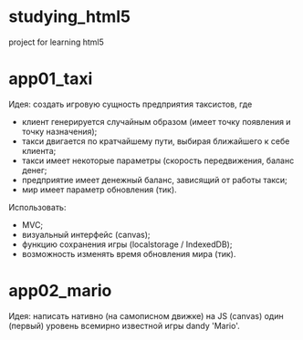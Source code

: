 # studying_html5
project for learning html5

# app01_taxi
Идея: создать игровую сущность предприятия таксистов, где 
- клиент генерируется случайным образом (имеет точку появления и точку назначения);
- такси двигается по кратчайшему пути, выбирая ближайшего к себе клиента;
- такси имеет некоторые параметры (скорость передвижения, баланс денег;
- предприятие имеет денежный баланс, зависящий от работы такси;
- мир имеет параметр обновления (тик).

Использовать:
- MVC;
- визуальный интерфейс (canvas);
- функцию сохранения игры (localstorage / IndexedDB);
- возможность изменять время обновления мира (тик).

# app02_mario
Идея: написать нативно (на самописном движке) на JS (canvas) один (первый) уровень всемирно известной игры dandy 'Mario'.
